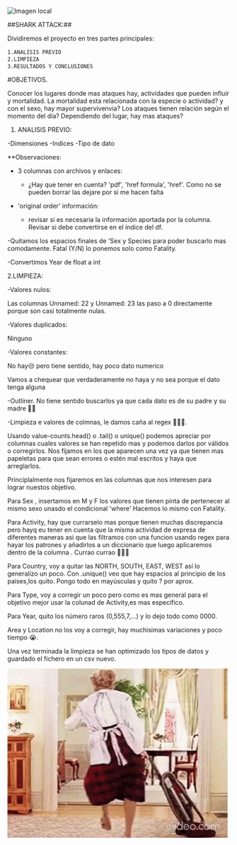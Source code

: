 ![Imagen local](https://www.tonica.la/__export/1671505182718/sites/debate/img/2022/12/19/jaws.jpg_463833556.jpg)


##SHARK ATTACK:##

Dividiremos el proyecto en tres partes principales:

	1.ANALISIS PREVIO
	2.LIMPIEZA
	3.RESULTADOS Y CONCLUSIONES	

#OBJETIVOS.

Conocer los lugares donde mas ataques hay, actividades que pueden influir y mortalidad.
La mortalidad esta relacionada con la especie o actividad? y con el sexo, hay mayor supervivenvia?
Los ataques tienen relación según el momento del día?
Dependiendo del lugar, hay mas ataques?



1. ANALISIS PREVIO:

-Dimensiones
-Indices
-Tipo de dato

**Observaciones:

- 3 columnas con archivos y enlaces:

    - ¿Hay que tener en cuenta? 'pdf', 'href formula', 'href'. Como no se pueden borrar las dejare por si me hacen falta

- 'original order' información:
    - revisar si es necesaria la información aportada por la columna. Revisar si debe convertirse en el índice del df.

-Quitamos los espacios finales de 'Sex y Species para poder buscarlo mas comodamente. Fatal (Y/N) lo ponemos solo como Fatality.

-Convertimos Year de float a int

2.LIMPIEZA:

-Valores nulos: 

Las columnas Unnamed: 22 y Unnamed: 23 las paso a 0 directamente porque son casi totalmente nulas.

-Valores duplicados:

Ninguno

-Valores constantes:

No hay😒 pero tiene sentido, hay poco dato numerico

Vamos a chequear que verdaderamente no haya y no sea porque el dato tenga alguna


-Outliner. No tiene sentido buscarlos ya que cada dato es de su padre y su madre 🤦‍♀️

-Limpieza e valores de colmnas, le damos caña al regex 🥊🥊🥊.

Usando value-counts.head() o .tail() o unique() podemos apreciar por columnas cuales valores se han repetido mas y podemos darlos por válidos o corregirlos.
Nos fijamos en los que aparecen una vez ya que tienen mas papeletas para que sean errores o estén mal escritos y haya que arreglarlos.

Principlalmente nos fijaremos en las columnas que nos interesen para lograr nuestos objetivo.

Para Sex , insertamos en M y F los valores que tienen pinta de pertenecer al mismo sexo unasdo el condicional 'where'
Hacemos lo mismo con Fatality.

Para Activity, hay que currarselo mas porque tienen muchas discrepancia pero hayq eu tener en cuenta que la misma actividad de expresa de diferentes maneras asi que las filtramos con una funcion usando regex para hayar los patrones y añadirlos a un diccionario que luego aplicaremos dentro de la columna . Currao currao 💪💪💪

Para Country, voy a quitar las NORTH, SOUTH, EAST, WEST así lo generalizo un poco. Con .unique() veo que hay espacios al principio de los paises,los quito. Pongo todo en mayúsculas y quito ? por aprox.

Para Type, voy a corregir un poco pero como es mas general para el objetivo mejor usar la colunad de Activity,es mas específico.

Para Year, quito los número raros (0,555,7,...) y lo dejo todo como 0000. 

Area y Location no los voy a corregir, hay muchisimas variaciones y poco tiempo 😭.


Una vez terminada la limpieza se han optimizado los tipos de datos y guardado el fichero en un csv nuevo.

![Alt text](image-1.png)











